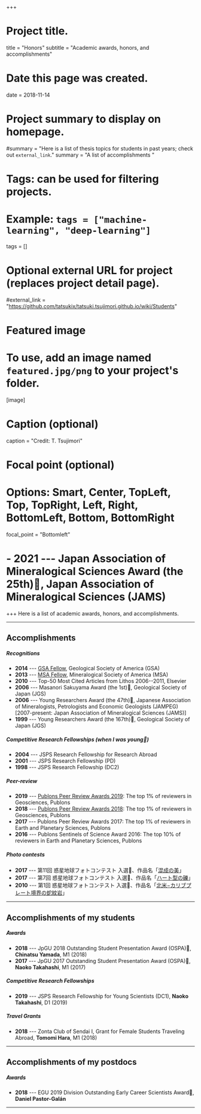 +++
# Project title.
title = "Honors"
subtitle = "Academic awards, honors, and accomplishments"

# Date this page was created.
date = 2018-11-14

# Project summary to display on homepage.
#summary = "Here is a list of thesis topics for students in past years; check out `external_link`."
summary = "A list of accomplishments "

# Tags: can be used for filtering projects.
# Example: `tags = ["machine-learning", "deep-learning"]`
tags = []

# Optional external URL for project (replaces project detail page).
#external_link = "https://github.com/tatsukix/tatsuki.tsujimori.github.io/wiki/Students"

# Featured image
# To use, add an image named `featured.jpg/png` to your project's folder. 
[image]
  # Caption (optional)
  caption = "Credit: T. Tsujimori"

  # Focal point (optional)
  # Options: Smart, Center, TopLeft, Top, TopRight, Left, Right, BottomLeft, Bottom, BottomRight
  focal_point = "Bottomleft"
  
  
# - **2021** --- Japan Association of Mineralogical Sciences Award (the 25th)🏅, Japan Association of Mineralogical Sciences (JAMS)
+++
Here is a list of academic awards, honors, and accomplishments.

----------
## Accomplishments
##### Recognitions
- **2014** --- [GSA Fellow](https://www.geosociety.org/GSA/Membership/Recognition/GSA_Fellowship/GSA/Awards/Fellows.aspx#T), Geological Society of America (GSA)
- **2013** --- [MSA Fellow](http://www.minsocam.org/MSA/Awards/Fellowslist.html), Mineralogical Society of America (MSA)
- **2010** --- Top-50 Most Cited Articles from Lithos 2006--2011, Elsevier
- **2006** --- Masanori Sakuyama Award (the 1st)🏅, Geological Society of Japan (JGS)
- **2006** --- Young Researchers Award (the 47th)🏅, Japanese Association of Mineralogists, Petrologists and Economic Geologists (JAMPEG) [2007-present: Japan Association of Mineralogical Sciences (JAMS)]
- **1999** --- Young Researchers Award (the 167th)🏅, Geological Society of Japan (JGS)

##### Competitive Research Fellowships (when I was young😬)
- **2004** --- JSPS Research Fellowship for Research Abroad 
- **2001** --- JSPS Research Fellowship (PD) 
- **1998** --- JSPS Research Fellowship (DC2)

##### Peer-review
- **2019** --- [Publons Peer Review Awards 2019](https://publons.com/awards/peer-review/2019/): The top 1% of reviewers in Geosciences, Publons
- **2018** --- [Publons Peer Review Awards 2018](https://publons.com/awards/2018/esi/): The top 1% of reviewers in Geosciences, Publons
- **2017** --- Publons Peer Review Awards 2017: The top 1% of reviewers in Earth and Planetary Sciences, Publons
- **2016** --- Publons Sentinels of Science Award 2016: The top 10% of reviewers in Earth and Planetary Sciences, Publons

##### Photo contests 
- **2017** --- 第11回 惑星地球フォトコンテスト 入選🏅、作品名「[混成の美](http://www.geosociety.jp/faq/content0896.html)」
- **2017** --- 第7回 惑星地球フォトコンテスト 入選🏅、作品名「[ハート型の礫](http://www.geosociety.jp/faq/content0639.html)」
- **2010** --- 第1回 惑星地球フォトコンテスト 入選🏅、作品名「[北米−カリブプレート境界の蛇紋岩](http://www.geosociety.jp/faq/content0225.html)」

----------
## Accomplishments of my students 
##### Awards
- **2018** --- JpGU 2018 Outstanding Student Presentation Award (OSPA)🏅, **Chinatsu Yamada**, M1 (2018)
- **2017** --- JpGU 2017 Outstanding Student Presentation Award (OSPA)🏅, **Naoko Takahashi**, M1 (2017)

##### Competitive Research Fellowships
- **2019** --- JSPS Research Fellowship for Young Scientists (DC1), **Naoko Takahashi**, D1 (2019)

##### Travel Grants
- **2018** --- Zonta Club of Sendai I, Grant for Female Students Traveling Abroad, **Tomomi Hara**, M1 (2018)

----------
## Accomplishments of my postdocs
##### Awards
- **2018** --- EGU 2019 Division Outstanding Early Career Scientists Award🏅, **Daniel Pastor-Galán**

----------

